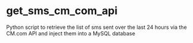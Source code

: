 # get_sms_cm_com_api
Python script to retrieve the list of sms sent over the last 24 hours via the CM.com API and inject them into a MySQL database

